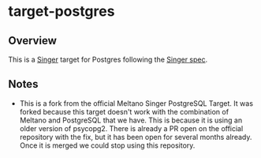 # target-postgres

## Overview
This is a [Singer](https://singer.io) target for Postgres
following the [Singer spec](https://github.com/singer-io/getting-started/blob/master/SPEC.md).
 
## Notes
- This is a fork from the official Meltano Singer PostgreSQL Target. It was forked because this target doesn't work with the combination of Meltano and PostgreSQL that we have. This is because it is using an older version of psycopg2. 
There is already a PR open on the official repository with the fix, but it has been open for several months already. Once it is merged we could stop using this repository. 

